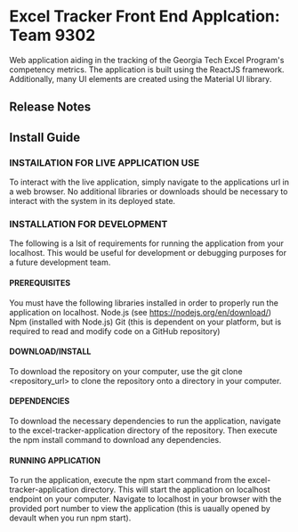 # Excel Tracker Front End Applcation: Team 9302

Web application aiding in the tracking of the Georgia Tech Excel Program's competency metrics. The application is built using the ReactJS framework. Additionally, many UI elements are created using the Material UI library. 

## Release Notes


## Install Guide

### INSTAlLATION FOR LIVE APPLICATION USE
To interact with the live application, simply navigate to the applications url in a web browser. No additional libraries or downloads should be necessary to interact with the system in its deployed state.

### INSTALLATION FOR DEVELOPMENT
The following is a lsit of requirements for running the application from your localhost. This would be useful for development or debugging purposes for a future development team.

#### PREREQUISITES 
You must have the following libraries installed in order to properly run the application on localhost.
  Node.js (see https://nodejs.org/en/download/)
  Npm (installed with Node.js)
  Git (this is dependent on your platform, but is required to read and modify code on a GitHub repository)

#### DOWNLOAD/INSTALL
To download the repository on your computer, use the git clone <repository_url> to clone the repository onto a directory in your computer.

#### DEPENDENCIES
To download the necessary dependencies to run the application, navigate to the excel-tracker-application directory of the repository. Then execute the npm install command to download any dependencies.

#### RUNNING APPLICATION
To run the application, execute the npm start command from the excel-tracker-application directory. This will start the application on localhost endpoint on your computer. Navigate to localhost in your browser with the provided port number to view the application (this is uaually opened by devault when you run npm start).


#





